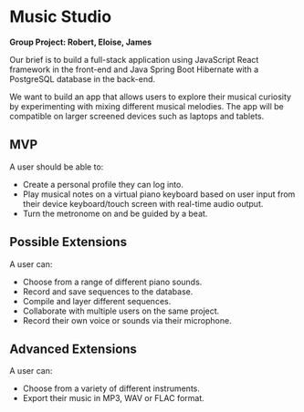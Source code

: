 # Music Studio
**Group Project: Robert, Eloise, James**

Our brief is to build a full-stack application using JavaScript React framework in the front-end and Java Spring Boot Hibernate with a PostgreSQL database in the back-end.

We want to build an app that allows users to explore their musical curiosity by experimenting with mixing different musical melodies. The app will be compatible on larger screened devices such as laptops and tablets.

## MVP
A user should be able to:
- Create a personal profile they can log into.
- Play musical notes on a virtual piano keyboard based on user input from their device keyboard/touch screen with real-time audio output.
- Turn the metronome on and be guided by a beat.

## Possible Extensions
A user can:
- Choose from a range of different piano sounds.
- Record and save sequences to the database.
- Compile and layer different sequences.
- Collaborate with multiple users on the same project.
- Record their own voice or sounds via their microphone.

## Advanced Extensions
A user can:
- Choose from a variety of different instruments.
- Export their music in MP3, WAV or FLAC format.
